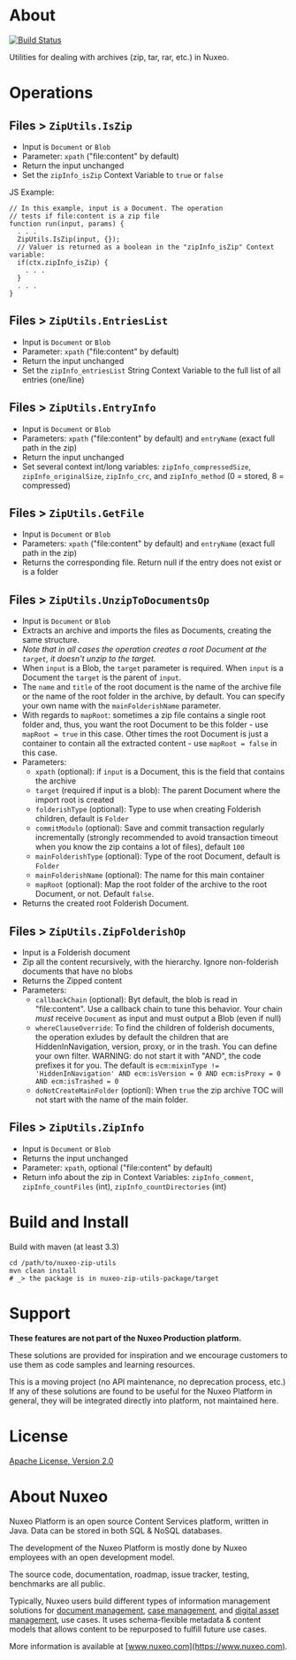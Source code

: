 # About

[![Build Status](https://qa.nuxeo.org/jenkins/buildStatus/icon?job=Sandbox/sandbox_nuxeo-zip-utils-master)](https://qa.nuxeo.org/jenkins/job/Sandbox/job/sandbox_nuxeo-zip-utils-master/)

Utilities for dealing with archives (zip, tar, rar, etc.) in Nuxeo.

# Operations


## Files > `ZipUtils.IsZip`
* Input is `Document` or `Blob`
* Parameter: `xpath` ("file:content" by default)
* Return the input unchanged
* Set the `zipInfo_isZip` Context Variable to `true` or `false`

JS Example:

```
// In this example, input is a Document. The operation
// tests if file:content is a zip file
function run(input, params) {
  . . .
  ZipUtils.IsZip(input, {});
  // Valuer is returned as a boolean in the "zipInfo_isZip" Context variable:
  if(ctx.zipInfo_isZip) {
    . . .
  }
  . . .
}
```

## Files > `ZipUtils.EntriesList`
* Input is `Document` or `Blob`
* Parameter: `xpath` ("file:content" by default)
* Return the input unchanged
* Set the `zipInfo_entriesList` String Context Variable to the full list of all entries (one/line)


## Files > `ZipUtils.EntryInfo`
* Input is `Document` or `Blob`
* Parameters: `xpath` ("file:content" by default) and `entryName` (exact full path in the zip)
* Return the input unchanged
* Set several context int/long variables: `zipInfo_compressedSize`, `zipInfo_originalSize`, `zipInfo_crc`, and `zipInfo_method` (0 = stored, 8 =  compressed)


## Files > `ZipUtils.GetFile`
* Input is `Document` or `Blob`
* Parameters: `xpath` ("file:content" by default) and `entryName` (exact full path in the zip)
* Returns the corresponding file. Return null if the entry does not exist or is a folder


## Files > `ZipUtils.UnzipToDocumentsOp`
* Input is `Document` or `Blob`
* Extracts an archive and imports the files as Documents, creating the same structure.
* _Note that in all cases the operation creates a root Document at the `target`, it doesn't unzip to the target._
* When `input` is a Blob, the `target` parameter is required. When `input` is a Document the `target` is the parent of `input`.
* The `name` and `title` of the root document is the name of the archive file or the name of the root folder in the archive, by default. You can specify your own name with the `mainFolderishName` parameter.
* With regards to `mapRoot`: sometimes a zip file contains a single root folder and, thus, you want the root Document to be this folder - use `mapRoot = true` in this case. Other times the root Document is just a container to contain all the extracted content - use `mapRoot = false` in this case.
* Parameters:
  * `xpath` (optional): if `input` is a Document, this is the field that contains the archive
  * `target` (required if input is a blob): The parent Document where the import root is created
  * `folderishType` (optional): Type to use when creating Folderish children, default is `Folder`
  * `commitModulo` (optional): Save and commit transaction regularly incrementally (strongly recommended to avoid transaction timeout when you know the zip contains a lot of files), default `100`
  * `mainFolderishType` (optional): Type of the root Document, default is `Folder`
  * `mainFolderishName` (optional): The name for this main container
  * `mapRoot` (optional): Map the root folder of the archive to the root Document, or not. Default `false`.
* Returns the created root Folderish Document.


## Files > `ZipUtils.ZipFolderishOp`
* Input is a Folderish document
* Zip all the content recursively, with the hierarchy. Ignore non-folderish documents that have no blobs
* Returns the Zipped content
* Parameters:
  * `callbackChain` (optional): Byt default, the blob is read in "file:content". Use a callback chain to tune this behavior. Your chain _must_  receive `Document` as input and must output a Blob (even if null)
  * `whereClauseOverride`: To find the children of folderish documents, the operation exludes by default the children that are HiddenInNavigation, version, proxy, or in the trash. You can define your own filter. WARNING: do not start it with "AND", the code prefixes it for you.
    The default is `ecm:mixinType != 'HiddenInNavigation' AND ecm:isVersion = 0 AND ecm:isProxy = 0 AND ecm:isTrashed = 0`
  * `doNotCreateMainFolder` (optionl): When `true` the zip archive TOC will not start with the name of the main folder.


## Files > `ZipUtils.ZipInfo`
* Input is `Document` or `Blob`
* Returns the input unchanged
* Parameter: `xpath`, optional ("file:content" by default)
* Return info about the zip in Context Variables: `zipInfo_comment`, `zipInfo_countFiles` (int), `zipInfo_countDirectories` (int)


# Build and Install

Build with maven (at least 3.3)

```
cd /path/to/nuxeo-zip-utils
mvn clean install
# _> the package is in nuxeo-zip-utils-package/target
```

# Support

**These features are not part of the Nuxeo Production platform.**

These solutions are provided for inspiration and we encourage customers to use them as code samples and learning resources.

This is a moving project (no API maintenance, no deprecation process, etc.) If any of these solutions are found to be useful for the Nuxeo Platform in general, they will be integrated directly into platform, not maintained here.

# License

[Apache License, Version 2.0](http://www.apache.org/licenses/LICENSE-2.0.html)

# About Nuxeo

Nuxeo Platform is an open source Content Services platform, written in Java. Data can be stored in both SQL & NoSQL databases.

The development of the Nuxeo Platform is mostly done by Nuxeo employees with an open development model.

The source code, documentation, roadmap, issue tracker, testing, benchmarks are all public.

Typically, Nuxeo users build different types of information management solutions for [document management](https://www.nuxeo.com/solutions/document-management/), [case management](https://www.nuxeo.com/solutions/case-management/), and [digital asset management](https://www.nuxeo.com/solutions/dam-digital-asset-management/), use cases. It uses schema-flexible metadata & content models that allows content to be repurposed to fulfill future use cases.

More information is available at [www.nuxeo.com](https://www.nuxeo.com).
